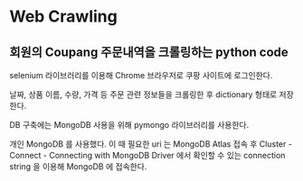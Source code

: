 # Web Crawling
## 회원의 Coupang 주문내역을 크롤링하는 python code



selenium 라이브러리를 이용해 Chrome 브라우저로 쿠팡 사이트에 로그인한다.

날짜, 상품 이름, 수량, 가격 등 주문 관련 정보들을 크롤링한 후 dictionary 형태로 저장한다.

DB 구축에는 MongoDB 사용을 위해 pymongo 라이브러리를 사용한다.

개인 MongoDB 를 사용했다. 이 때 필요한 uri 는 MongoDB Atlas 접속 후 Cluster - Connect - Connecting with MongoDB Driver 에서 확인할 수 있는 connection string 을 이용해 MongoDB 에 접속한다.
